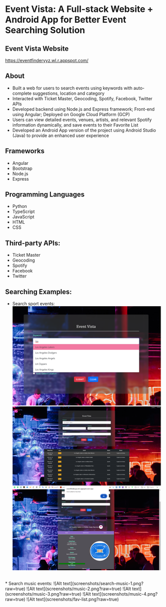 # Event Vista: A Full-stack Website + Android App for Better Event Searching Solution

## Event Vista Website
https://eventfinderyyz.wl.r.appspot.com/

## About
*	Built a web for users to search events using keywords with auto-complete suggestions, location and category
*	Interacted with Ticket Master, Geocoding, Spotify, Facebook, Twitter APIs
*	Developed backend using Node.js and Express framework; Front-end using Angular; Deployed on Google Cloud Platform (GCP)
*	Users can view detailed events, venues, artists, and relevant Spotify information dynamically, and save events to their Favorite List
*	Developed an Android App version of the project using Android Studio (Java) to provide an enhanced user experience

## Frameworks
* Angular
* Bootstrap
* Node.js
* Express

## Programming Languages
* Python
* TypeScript
* JavaScript
* HTML
* CSS

## Third-party APIs:
* Ticket Master
* Geocoding
* Spotify
* Facebook
* Twitter

## Searching Examples:
* Search sport events:
![Alt text](screenshots/search-los.png?raw=true)
![Alt text](screenshots/search-los-result.png?raw=true)
![Alt text](screenshots/add-to-fav-1.png?raw=true)
<br>
* Search music events:
![Alt text](screenshots/search-music-1.png?raw=true)
![Alt text](screenshots/music-2.png?raw=true)
![Alt text](screenshots/music-3.png?raw=true)
![Alt text](screenshots/music-4.png?raw=true)
![Alt text](screenshots/fav-list.png?raw=true)


